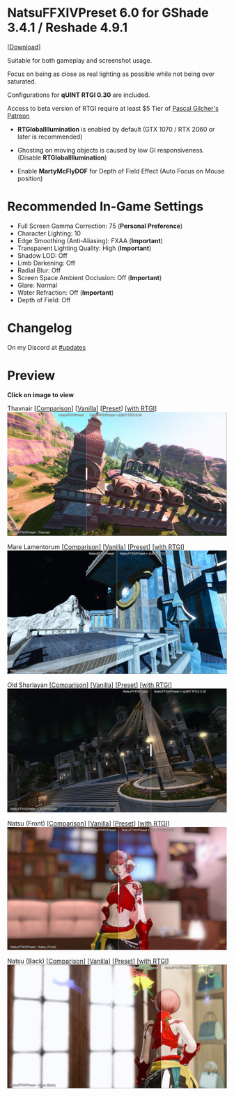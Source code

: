# NatsuFFXIVPreset 6.0 for GShade 3.4.1 / Reshade 4.9.1

[[Download](https://downgit.github.io/#/home?url=https://github.com/NatsumeLS/NatsuReShade/blob/main/NatsuFFXIVPreset/NatsuFFXIVPreset.ini)]

Suitable for both gameplay and screenshot usage.

Focus on being as close as real lighting as possible while not being over saturated.

Configurations for **qUINT RTGI 0.30** are included.

Access to beta version of RTGI require at least $5 Tier of [Pascal Gilcher's Patreon](https://www.patreon.com/mcflypg)

- **RTGlobalIllumination** is enabled by default (GTX 1070 / RTX 2060 or later is recommended)

- Ghosting on moving objects is caused by low GI responsiveness. (Disable **RTGlobalIllumination**)

- Enable **MartyMcFlyDOF** for Depth of Field Effect (Auto Focus on Mouse position)

# **Recommended In-Game Settings**
- Full Screen Gamma Correction: 75 (**Personal Preference**)
- Character Lighting: 10
- Edge Smoothing (Anti-Aliasing): FXAA (**Important**)
- Transparent Lighting Quality: High (**Important**)
- Shadow LOD: Off
- Limb Darkening: Off
- Radial Blur: Off
- Screen Space Ambient Occlusion: Off (**Important**)
- Glare: Normal
- Water Refraction: Off (**Important**)
- Depth of Field: Off

# Changelog
On my Discord at [#updates](discord.gg/Fgkkq2T)

# Preview
**Click on image to view**

Thavnair [[Comparison](https://imgsli.com/MTAxMjgy)] [[Vanilla](Images/Thavnair_00.png)] [[Preset](Images/Thavnair_00.png)] [[with RTGI](Images/Thavnair_00.png)]
[![View](Images/Thavnair.png)](https://imgsli.com/MTAxMjgy)

Mare Lamentorum [[Comparison](https://imgsli.com/MTAxMjgw)] [[Vanilla](Images/Mare_Lamentorum_00.png)] [[Preset](Images/Mare_Lamentorum_00.png)] [[with RTGI](Images/Mare_Lamentorum_00.png)]
[![View](Images/Mare_Lamentorum.png)](https://imgsli.com/MTAxMjgw)

Old Sharlayan [[Comparison](https://imgsli.com/MTAxMjgx)] [[Vanilla](Images/Old_Sharlayan_00.png)] [[Preset](Images/Old_Sharlayan_00.png)] [[with RTGI](Images/Old_Sharlayan_00.png)]
[![View](Images/Old_Sharlayan.png)](https://imgsli.com/MTAxMjgx)

Natsu (Front) [[Comparison](https://imgsli.com/MTAxMjg0)] [[Vanilla](Images/Natsu_Front.png)] [[Preset](Images/Natsu_Front_00.png)] [[with RTGI](Images/Natsu_Front_00.png)]
[![View](Images/Natsu_Front.png)](https://imgsli.com/MTAxMjg0)

Natsu (Back) [[Comparison](https://imgsli.com/MTAxMjg1)] [[Vanilla](Images/Natsu_Back.png)] [[Preset](Images/Natsu_Back_00.png)] [[with RTGI](Images/Natsu_Back_00.png)]
[![View](Images/Natsu_Back.png)](https://imgsli.com/MTAxMjg1)
